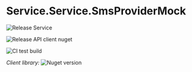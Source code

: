 # Service.Service.SmsProviderMock

![Release Service](https://github.com/MyJetWallet/Service.Service.SmsProviderMock/workflows/Release%20Service/badge.svg)

![Release API client nuget](https://github.com/MyJetWallet/Service.Service.SmsProviderMock/workflows/Release%20API%20client%20nuget/badge.svg)

![CI test build](https://github.com/MyJetWallet/Service.Service.SmsProviderMock/workflows/CI%20test%20build/badge.svg)

*Client library:* ![Nuget version](https://img.shields.io/nuget/v/MyJetWallet.Service.Service.SmsProviderMock.Client?label=MyJetWallet.Service.Service.SmsProviderMock.Client&style=social)


